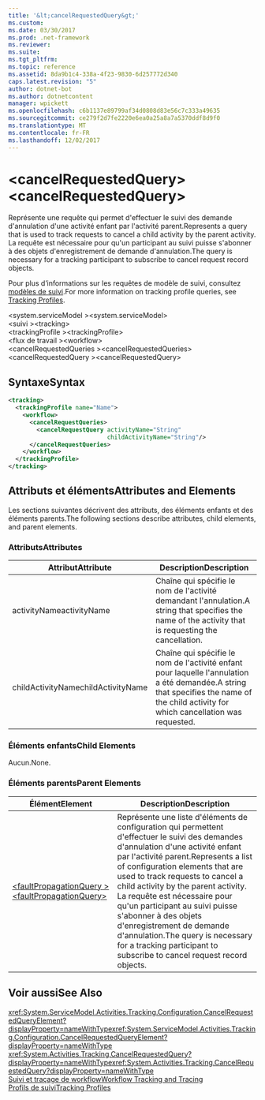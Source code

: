 ```yaml
---
title: '&lt;cancelRequestedQuery&gt;'
ms.custom: 
ms.date: 03/30/2017
ms.prod: .net-framework
ms.reviewer: 
ms.suite: 
ms.tgt_pltfrm: 
ms.topic: reference
ms.assetid: 8da9b1c4-338a-4f23-9830-6d257772d340
caps.latest.revision: "5"
author: dotnet-bot
ms.author: dotnetcontent
manager: wpickett
ms.openlocfilehash: c6b1137e89799af34d0808d83e56c7c333a49635
ms.sourcegitcommit: ce279f2d7fe2220e6ea0a25a8a7a5370ddf8d9f0
ms.translationtype: MT
ms.contentlocale: fr-FR
ms.lasthandoff: 12/02/2017
---
```

# <a name="ltcancelrequestedquerygt"></a><span data-ttu-id="16595-102">&lt;cancelRequestedQuery&gt;</span><span class="sxs-lookup"><span data-stu-id="16595-102">&lt;cancelRequestedQuery&gt;</span></span>
<span data-ttu-id="16595-103">Représente une requête qui permet d'effectuer le suivi des demande d'annulation d'une activité enfant par l'activité parent.</span><span class="sxs-lookup"><span data-stu-id="16595-103">Represents a query that is used to track requests to cancel a child activity by the parent activity.</span></span> <span data-ttu-id="16595-104">La requête est nécessaire pour qu'un participant au suivi puisse s'abonner à des objets d'enregistrement de demande d'annulation.</span><span class="sxs-lookup"><span data-stu-id="16595-104">The query is necessary for a tracking participant to subscribe to cancel request record objects.</span></span>  
  
 <span data-ttu-id="16595-105">Pour plus d’informations sur les requêtes de modèle de suivi, consultez [modèles de suivi](../../../../../docs/framework/windows-workflow-foundation/tracking-profiles.md).</span><span class="sxs-lookup"><span data-stu-id="16595-105">For more information on tracking profile queries, see [Tracking Profiles](../../../../../docs/framework/windows-workflow-foundation/tracking-profiles.md).</span></span>  
  
<span data-ttu-id="16595-106">\<system.serviceModel ></span><span class="sxs-lookup"><span data-stu-id="16595-106">\<system.serviceModel></span></span>  
<span data-ttu-id="16595-107">\<suivi ></span><span class="sxs-lookup"><span data-stu-id="16595-107">\<tracking></span></span>  
<span data-ttu-id="16595-108">\<trackingProfile ></span><span class="sxs-lookup"><span data-stu-id="16595-108">\<trackingProfile></span></span>  
<span data-ttu-id="16595-109">\<flux de travail ></span><span class="sxs-lookup"><span data-stu-id="16595-109">\<workflow></span></span>  
<span data-ttu-id="16595-110">\<cancelRequestedQueries ></span><span class="sxs-lookup"><span data-stu-id="16595-110">\<cancelRequestedQueries></span></span>  
<span data-ttu-id="16595-111">\<cancelRequestedQuery ></span><span class="sxs-lookup"><span data-stu-id="16595-111">\<cancelRequestedQuery></span></span>  
  
## <a name="syntax"></a><span data-ttu-id="16595-112">Syntaxe</span><span class="sxs-lookup"><span data-stu-id="16595-112">Syntax</span></span>  
  
```xml  
<tracking>
  <trackingProfile name="Name">
    <workflow>
      <cancelRequestQueries>
        <cancelRequestQuery activityName="String" 
                            childActivityName="String"/>
      </cancelRequestQueries>
    </workflow>
  </trackingProfile>
</tracking>  
```  
  
## <a name="attributes-and-elements"></a><span data-ttu-id="16595-113">Attributs et éléments</span><span class="sxs-lookup"><span data-stu-id="16595-113">Attributes and Elements</span></span>  
 <span data-ttu-id="16595-114">Les sections suivantes décrivent des attributs, des éléments enfants et des éléments parents.</span><span class="sxs-lookup"><span data-stu-id="16595-114">The following sections describe attributes, child elements, and parent elements.</span></span>  
  
### <a name="attributes"></a><span data-ttu-id="16595-115">Attributs</span><span class="sxs-lookup"><span data-stu-id="16595-115">Attributes</span></span>  
  
|<span data-ttu-id="16595-116">Attribut</span><span class="sxs-lookup"><span data-stu-id="16595-116">Attribute</span></span>|<span data-ttu-id="16595-117">Description</span><span class="sxs-lookup"><span data-stu-id="16595-117">Description</span></span>|  
|---------------|-----------------|  
|<span data-ttu-id="16595-118">activityName</span><span class="sxs-lookup"><span data-stu-id="16595-118">activityName</span></span>|<span data-ttu-id="16595-119">Chaîne qui spécifie le nom de l'activité demandant l'annulation.</span><span class="sxs-lookup"><span data-stu-id="16595-119">A string that specifies the name of the activity that is requesting the cancellation.</span></span>|  
|<span data-ttu-id="16595-120">childActivityName</span><span class="sxs-lookup"><span data-stu-id="16595-120">childActivityName</span></span>|<span data-ttu-id="16595-121">Chaîne qui spécifie le nom de l'activité enfant pour laquelle l'annulation a été demandée.</span><span class="sxs-lookup"><span data-stu-id="16595-121">A string that specifies the name of the child activity for which cancellation was requested.</span></span>|  
  
### <a name="child-elements"></a><span data-ttu-id="16595-122">Éléments enfants</span><span class="sxs-lookup"><span data-stu-id="16595-122">Child Elements</span></span>  
 <span data-ttu-id="16595-123">Aucun.</span><span class="sxs-lookup"><span data-stu-id="16595-123">None.</span></span>  
  
### <a name="parent-elements"></a><span data-ttu-id="16595-124">Éléments parents</span><span class="sxs-lookup"><span data-stu-id="16595-124">Parent Elements</span></span>  
  
|<span data-ttu-id="16595-125">Élément</span><span class="sxs-lookup"><span data-stu-id="16595-125">Element</span></span>|<span data-ttu-id="16595-126">Description</span><span class="sxs-lookup"><span data-stu-id="16595-126">Description</span></span>|  
|-------------|-----------------|  
|[<span data-ttu-id="16595-127">\<faultPropagationQuery ></span><span class="sxs-lookup"><span data-stu-id="16595-127">\<faultPropagationQuery></span></span>](../../../../../docs/framework/configure-apps/file-schema/windows-workflow-foundation/faultpropagationquery.md)|<span data-ttu-id="16595-128">Représente une liste d'éléments de configuration qui permettent d'effectuer le suivi des demandes d'annulation d'une activité enfant par l'activité parent.</span><span class="sxs-lookup"><span data-stu-id="16595-128">Represents a list of configuration elements that are used to track requests to cancel a child activity by the parent activity.</span></span> <span data-ttu-id="16595-129">La requête est nécessaire pour qu'un participant au suivi puisse s'abonner à des objets d'enregistrement de demande d'annulation.</span><span class="sxs-lookup"><span data-stu-id="16595-129">The query is necessary for a tracking participant to subscribe to cancel request record objects.</span></span>|  
  
## <a name="see-also"></a><span data-ttu-id="16595-130">Voir aussi</span><span class="sxs-lookup"><span data-stu-id="16595-130">See Also</span></span>  
 <span data-ttu-id="16595-131"><xref:System.ServiceModel.Activities.Tracking.Configuration.CancelRequestedQueryElement?displayProperty=nameWithType></span><span class="sxs-lookup"><span data-stu-id="16595-131"><xref:System.ServiceModel.Activities.Tracking.Configuration.CancelRequestedQueryElement?displayProperty=nameWithType></span></span>       
 <span data-ttu-id="16595-132"><xref:System.Activities.Tracking.CancelRequestedQuery?displayProperty=nameWithType></span><span class="sxs-lookup"><span data-stu-id="16595-132"><xref:System.Activities.Tracking.CancelRequestedQuery?displayProperty=nameWithType></span></span>       
 [<span data-ttu-id="16595-133">Suivi et traçage de workflow</span><span class="sxs-lookup"><span data-stu-id="16595-133">Workflow Tracking and Tracing</span></span>](../../../../../docs/framework/windows-workflow-foundation/workflow-tracking-and-tracing.md)  
 [<span data-ttu-id="16595-134">Profils de suivi</span><span class="sxs-lookup"><span data-stu-id="16595-134">Tracking Profiles</span></span>](../../../../../docs/framework/windows-workflow-foundation/tracking-profiles.md)
